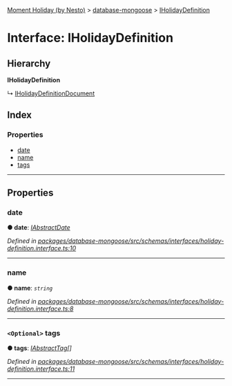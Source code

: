 [Moment Holiday (by Nesto)](../README.md) > [database-mongoose](../modules/database_mongoose.md) > [IHolidayDefinition](../interfaces/database_mongoose.iholidaydefinition.md)

# Interface: IHolidayDefinition

## Hierarchy

**IHolidayDefinition**

↳  [IHolidayDefinitionDocument](database_mongoose.iholidaydefinitiondocument.md)

## Index

### Properties

* [date](database_mongoose.iholidaydefinition.md#date)
* [name](database_mongoose.iholidaydefinition.md#name)
* [tags](database_mongoose.iholidaydefinition.md#tags)

---

## Properties

<a id="date"></a>

###  date

**● date**: *[IAbstractDate](database_mongoose.iabstractdate.md)*

*Defined in [packages/database-mongoose/src/schemas/interfaces/holiday-definition.interface.ts:10](https://github.com/nesto-software/moment-holiday/blob/72ce1a6/packages/database-mongoose/src/schemas/interfaces/holiday-definition.interface.ts#L10)*

___
<a id="name"></a>

###  name

**● name**: *`string`*

*Defined in [packages/database-mongoose/src/schemas/interfaces/holiday-definition.interface.ts:8](https://github.com/nesto-software/moment-holiday/blob/72ce1a6/packages/database-mongoose/src/schemas/interfaces/holiday-definition.interface.ts#L8)*

___
<a id="tags"></a>

### `<Optional>` tags

**● tags**: *[IAbstractTag](database_mongoose.iabstracttag.md)[]*

*Defined in [packages/database-mongoose/src/schemas/interfaces/holiday-definition.interface.ts:11](https://github.com/nesto-software/moment-holiday/blob/72ce1a6/packages/database-mongoose/src/schemas/interfaces/holiday-definition.interface.ts#L11)*

___


